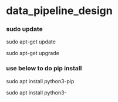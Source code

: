 # data_pipeline_design

### sudo update

sudo apt-get update

sudo apt-get upgrade

### use below to do pip install
sudo apt install python3-pip

sudo apt install python3-<package-name>